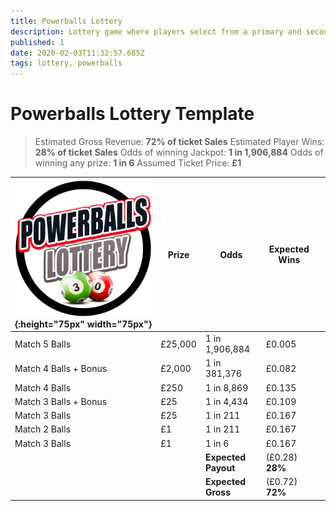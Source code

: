 ```yaml
---
title: Powerballs Lottery
description: Lottery game where players select from a primary and secondary range
published: 1
date: 2020-02-03T11:32:57.685Z
tags: lottery, powerballs
---
```



# Powerballs Lottery Template

>Estimated Gross Revenue: **72% of ticket Sales** 
Estimated Player Wins: **28% of ticket Sales** 
Odds of winning Jackpot: **1 in 1,906,884** 
Odds of winning any prize: **1 in 6** 
Assumed Ticket Price: **£1**  


| ![powerball-lottery.png](/uploads/powerball-lottery.png){:height="75px" width="75px"}       | Prize   | Odds                             | Expected Wins         |                       |
|---------------|---------|----------------------------------|-----------------------|-----------------------|
| Match 5 Balls       | £25,000 | 1 in 1,906,884                   | £0.005                |                       |
| Match 4 Balls + Bonus     | £2,000  | 1 in 381,376                      | £0.082                |                       |
| Match 4 Balls      | £250     | 1 in 8,869                         | £0.135                 |                       |
| Match 3 Balls + Bonus     | £25      | 1 in 4,434                          | £0.109                |                       |
|     Match 3 Balls        | £25     | 1 in 211                           | £0.167                |                
|     Match 2 Balls         | £1     | 1 in 211                          | £0.167                |           
|     Match 3 Balls        | £1    | 1 in 6                           | £0.167                |                
| |       |**Expected Payout**  | (£0.28) **28%**  |  |
| |       |**Expected Gross**  | (£0.72) **72%**   |  |